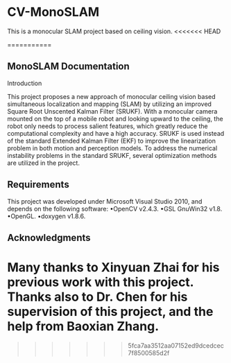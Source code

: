 CV-MonoSLAM
===========

This is a monocular SLAM project based on ceiling vision.
<<<<<<< HEAD

===========



MonoSLAM Documentation
------------

Introduction

This project proposes a new approach of monocular ceiling vision based simultaneous localization and mapping (SLAM) by utilizing an improved Square Root Unscented Kalman Filter (SRUKF). With a monocular camera mounted on the top of a mobile robot and looking upward to the ceiling, the robot only needs to process salient features, which greatly reduce the computational complexity and have a high accuracy. SRUKF is used instead of the standard Extended Kalman Filter (EKF) to improve the linearization problem in both motion and perception models. To address the numerical instability problems in the standard SRUKF, several optimization methods are utilized in the project. 


Requirements
---------------

This project was developed under Microsoft Visual Studio 2010, and depends on the following software:
•OpenCV v2.4.3.
•GSL GnuWin32 v1.8.
•OpenGL.
•doxygen v1.8.6.



Acknowledgments
--------------------------------------------------------------------------------

Many thanks to Xinyuan Zhai for his previous work with this project. Thanks also to Dr. Chen for his supervision of this project, and the help from Baoxian Zhang. 
=======
>>>>>>> 5fca7aa3512aa07152ed9dcedcec7f8500585d2f
